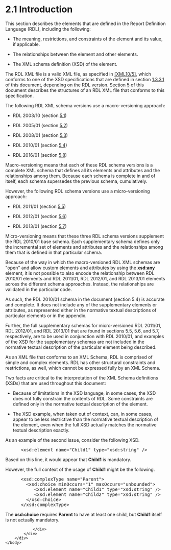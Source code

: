 <html dir="LTR" xmlns:mshelp="http://msdn.microsoft.com/mshelp" xmlns:ddue="http://ddue.schemas.microsoft.com/authoring/2003/5" xmlns:xlink="http://www.w3.org/1999/xlink" xmlns:tool="http://www.microsoft.com/tooltip">
    <head>
        <meta http-equiv="Content-Type" content="text/html; CHARSET=utf-8"></meta>
        <meta name="save" content="history"></meta>
        <title>2.1 Introduction</title>
        <xml>
            <mshelp:toctitle title="2.1 Introduction"></mshelp:toctitle>
            <mshelp:rltitle title="[MS-RDL]: Introduction"></mshelp:rltitle>
            <mshelp:keyword index="A" term="ae14822f-9553-45f1-bacc-c0a1cbb484fb"></mshelp:keyword>
            <mshelp:attr name="DCSext.ContentType" value="open specification"></mshelp:attr>
            <mshelp:attr name="AssetID" value="ae14822f-9553-45f1-bacc-c0a1cbb484fb"></mshelp:attr>
            <mshelp:attr name="TopicType" value="kbRef"></mshelp:attr>
            <mshelp:attr name="DCSext.Title" value="[MS-RDL]: Introduction" />
        </xml>
    </head>
    <body>
        <div id="header">
            <h1 class="heading">2.1 Introduction</h1>
        </div>
        <div id="mainSection">
            <div id="mainBody">
                <div id="allHistory" class="saveHistory"></div>
                <div id="sectionSection0" class="section" name="collapseableSection">
                    

<p>This section describes the elements that are defined in the
Report Definition Language (RDL), including the following:</p>

<ul><li><p><span><span> 
</span></span>The meaning, restrictions, and constraints of the element and its
value, if applicable.</p>

</li><li><p><span><span> 
</span></span>The relationships between the element and other elements.</p>

</li><li><p><span><span> 
</span></span>The XML schema definition (XSD) of the element.</p>

</li></ul><p>The RDL XML file is a valid XML file, as specified in <a href="https://go.microsoft.com/fwlink/?LinkId=221669">[XML10/5]</a>, which
conforms to one of the XSD specifications that are defined in section <a href="6f0bcdd5-0a38-4a38-a8fa-05eb8249f59a.htm">1.3.3.1</a> of this document,
depending on the RDL version. Section <a href="4299384a-e826-4f69-bb06-f56d37155197.htm">5</a> of this document
describes the structures of an RDL XML file that conforms to this
specification.</p>

<p>The following RDL XML schema versions use a macro-versioning
approach:</p>

<ul><li><p><span><span> 
</span></span>RDL 2003/10 (section <a href="a7e2ad00-07c8-4f6d-80ab-3ad55df7b233.htm">5.1</a>)</p>

</li><li><p><span><span> 
</span></span>RDL 2005/01 (section <a href="3ebe2912-4958-4832-b391-cad1f5e13338.htm">5.2</a>)</p>

</li><li><p><span><span> 
</span></span>RDL 2008/01 (section <a href="1e855f94-4617-47e4-b89e-0856c6cb420f.htm">5.3</a>)</p>

</li><li><p><span><span> 
</span></span>RDL 2010/01 (section <a href="3428e690-a348-4ec7-8a6a-8efb42d2cdee.htm">5.4</a>)</p>

</li><li><p><span><span> 
</span></span>RDL 2016/01 (section <a href="52ce3983-2bfc-4e72-9359-42aaf5fe4509.htm">5.8</a>)</p>

</li></ul><p>Macro-versioning means that each of these RDL schema
versions is a complete XML schema that defines all its elements and attributes
and the relationships among them. Because each schema is complete in and of
itself, each schema supersedes the previous schema, cumulatively.</p>

<p>However, the following RDL schema versions use a
micro-versioning approach:</p>

<ul><li><p><span><span> 
</span></span>RDL 2011/01 (section <a href="bf2bab1a-b608-4bcc-b718-1cc1baa9579c.htm">5.5</a>)</p>

</li><li><p><span><span> 
</span></span>RDL 2012/01 (section <a href="f165fb82-3c5a-4369-961c-128de233638c.htm">5.6</a>)</p>

</li><li><p><span><span> 
</span></span>RDL 2013/01 (section <a href="c5c219b8-4b13-4c49-9c86-6a07aab39823.htm">5.7</a>)</p>

</li></ul><p>Micro-versioning means that these three RDL schema versions
supplement the RDL 2010/01 base schema. Each supplementary schema defines only
the incremental set of elements and attributes and the relationships among them
that is defined in that particular schema.</p>

<p>Because of the way in which the macro-versioned RDL XML
schemas are &quot;open&quot; and allow custom elements and attributes by using
the <b>xsd:any</b> element, it is not possible to also encode the relationship
between RDL 2010/01 elements and RDL 2011/01, RDL 2012/01, and RDL 2013/01
elements across the different schema approaches. Instead, the relationships are
validated in the particular code.</p>

<p>As such, the RDL 2010/01 schema in the document (section
5.4) is accurate and complete. It does not include any of the supplementary
elements or attributes, as represented either in the normative textual
descriptions of particular elements or in the appendix.</p>

<p>Further, the full supplementary schemas for micro-versioned
RDL 2011/01, RDL 2012/01, and RDL 2013/01 that are found in sections 5.5, 5.6,
and 5.7, respectively, are to be used in conjunction with RDL 2010/01, and
examples of the XSD for the supplementary schemas are not included in the
normative textual description of the particular element being described.</p>

<p>As an XML file that conforms to an XML Schema, RDL is
comprised of simple and complex elements. RDL has other structural constraints
and restrictions, as well, which cannot be expressed fully by an XML Schema.</p>

<p>Two facts are critical to the interpretation of the XML
Schema definitions (XSDs) that are used throughout this document:</p>

<ul><li><p><span><span> 
</span></span>Because of limitations in the XSD language, in some cases, the
XSD does not fully constrain the contents of RDL. Some constraints are defined
only in the normative textual description of the element.</p>

</li><li><p><span><span> 
</span></span>The XSD example, when taken out of context, can, in some cases,
appear to be less restrictive than the normative textual description of the
element, even when the full XSD actually matches the normative textual
description exactly.</p>

</li></ul><p>As an example of the second issue, consider the following
XSD.</p>

<dl>
<dd>
<div><pre> &lt;xsd:element name=&quot;Child1&quot; type=&quot;xsd:string&quot; /&gt; 
</pre></div>
</dd></dl>

<p>Based on this line, it would appear that <b>Child1</b> is
mandatory.</p>

<p>However, the full context of the usage of <b>Child1</b>
might be the following.</p>

<dl>
<dd>
<div><pre> &lt;xsd:complexType name=&quot;Parent&quot;&gt;
   &lt;xsd:choice minOccurs=&quot;1&quot; maxOccurs=&quot;unbounded&quot;&gt;
      &lt;xsd:element name=&quot;Child1&quot; type=&quot;xsd:string&quot; /&gt; 
      &lt;xsd:element name=&quot;Child2&quot; type=&quot;xsd:string&quot; /&gt; 
   &lt;/xsd:choice&gt;
 &lt;/xsd:complexType&gt;
</pre></div>
</dd></dl>

<p>The <b>xsd:choice</b> requires <b>Parent</b> to have at
least one child, but <b>Child1</b> itself is not actually mandatory.</p>


                </div>
            </div>
        </div>
    </body>
</html>